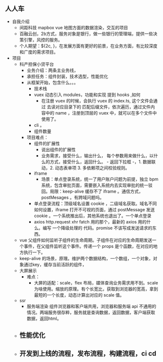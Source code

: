 ## 人人车
- 自我介绍
  - 间距科技 mapbox vue 地图方面的数据渲染，交互的项目
  - 百融云创，2b方式，服务对象是银行，做一些银行的管理端，提供一些决策引擎，风控的服务。
  - 个人期望：${2c, }，在发展方面有更好的前景，在业务方面，有比较深度和广度的需求项目。
- 项目
  - 科产担保小贷平台
    - 业务介绍：两条主业务线，
    - 承担任务：组件封装，技术选型，性能优化
    - 从框架开始，包含什么。。。
      - 技术栈
      - vuex 动态引入 modules，功能和实现  提到 hooks ,如何
        - 在注册 vuex 的时候，会执行 vuex 的 index.ts, 这个文件会通过  去读对应目录下的 匹配后缀文件，依次遍历，通过文件内容中的 name ，注册到顶层的 vuex 中，就可以在多个文件中使用了。
      - cli 。
      - 组件数量
    - 项目难点：
      - 组件的扩展性
        - 说出组件的扩展性
        - 业务需求，接受什么，输出什么， 每个参数用来做什么，以什么的方式，接受什么，返回什么。 - 返回下拉框 -，1. 数据联动，2. 动态表单项 3. 多依赖项之间校验规则。
      - iframe
        - 场景：单点登录系统，统一了用户账户问题为前提，独立 bpm 系统，包含审批页面，需要嵌入系统内去实现审批的统一驳回。局限：keep-alive 缓存不了 iframe 。通信方式，postMesages 。有跨域问题吗。
      - 单点登录流程：顶级域名设置 cookie ，二级域名获取。域名不同如何设置，iframe 打开不可视的页面，通过 postMessage 发送 cookie 。一个系统推出后，其他系统也退出了。一个单点登录
      - axios http.request xhr fatch 用的那个，最新的 axios 用的什么。编写 一个降级处理的 代码。promise 不该写成发送请求的东西。
  - vue 父组件如何监听子组件的生命周期。子组件在对应的生命周期发送一个事件，在父组件监听这个事件。传递一个 props 是个函数，在对应的地方执行一下。
  - keep-alive 的场景，原理。维护两个数据结构，一个数组，一个对象，对象通过key，缓存当前活跃的组件，
  - 大屏展示
    - 难点：
      - 大屏的适配：scale，flex 布局，媒体查询业务需求用不到。scale 为啥使用。缩放的原理。有个长宽比，获取到浏览器的宽高，拿到最短的一个长度，动态计算出对应的 scale 值。
  - ssr
    - 服务端渲染 组件浏览器和客户端共用，浏览器和服务端 api 不通用的情况。两端服务很存粹，服务就是查询数据，返回数据，客户端获取数据，返回html。
  - 性能优化
    -
  - 开发到上线的流程，发布流程，构建流程，ci cd
    -